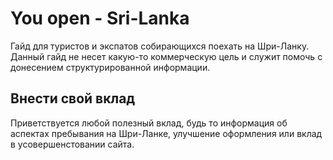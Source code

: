 # You open - Sri-Lanka

Гайд для туристов и экспатов собирающихся поехать на Шри-Ланку.
Данный гайд не несет какую-то коммерческую цель и служит помочь с донесением структурированной информации.

## Внести свой вклад

Приветствуется любой полезный вклад, будь то информация об аспектах пребывания на Шри-Ланке, улучшение оформления или вклад в усовершенстовании сайта.
